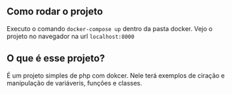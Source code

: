 ## Como rodar o projeto

Executo o comando `docker-compose up` dentro da pasta docker.
Vejo o projeto no navegador na url `localhost:8000`

## O que é esse projeto?

É um projeto simples de php com dokcer. Nele terá exemplos de ciração e manipulação de variáveris, funções e classes.
